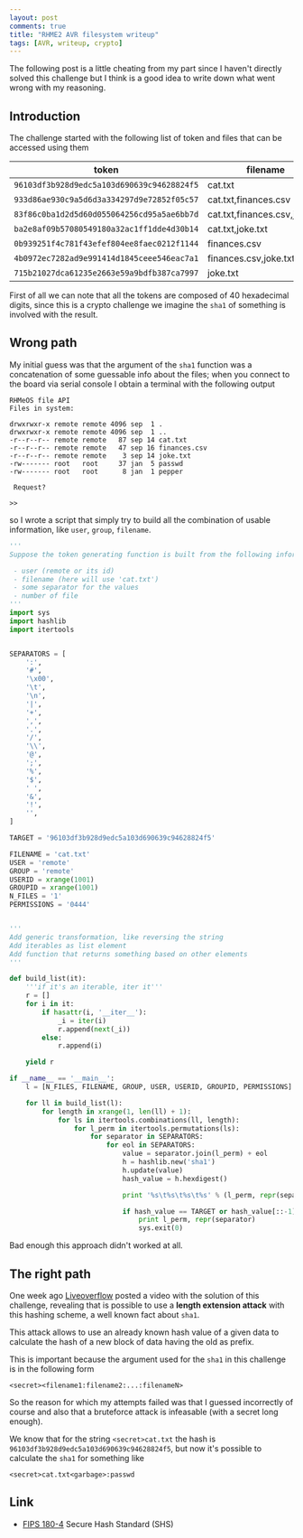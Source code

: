 ```yaml
---
layout: post
comments: true
title: "RHME2 AVR filesystem writeup"
tags: [AVR, writeup, crypto]
---
```


The following post is a little cheating from my part since I haven't
directly solved this challenge but I think is a good idea to write down
what went wrong with my reasoning.

## Introduction

The challenge started with the following list of token and files that can be
accessed using them

| token                                       | filename                       |
|---------------------------------------------|--------------------------------|
|``96103df3b928d9edc5a103d690639c94628824f5`` | cat.txt                        |
|``933d86ae930c9a5d6d3a334297d9e72852f05c57`` | cat.txt,finances.csv           |
|``83f86c0ba1d2d5d60d055064256cd95a5ae6bb7d`` | cat.txt,finances.csv,joke.txt  |
|``ba2e8af09b57080549180a32ac1ff1dde4d30b14`` | cat.txt,joke.txt               |
|``0b939251f4c781f43efef804ee8faec0212f1144`` | finances.csv                   |
|``4b0972ec7282ad9e991414d1845ceee546eac7a1`` | finances.csv,joke.txt          |
|``715b21027dca61235e2663e59a9bdfb387ca7997`` | joke.txt                       |

First of all we can note that all the tokens are composed of 40 hexadecimal digits,
since this is a crypto challenge we imagine the ``sha1`` of something is involved
with the result.

## Wrong path

My initial guess was that the argument of the ``sha1`` function was a concatenation
of some guessable info about the files; when you connect to the board via serial console
I obtain a terminal with the following output

```
RHMeOS file API
Files in system:
   
drwxrwxr-x remote remote 4096 sep  1 .
drwxrwxr-x remote remote 4096 sep  1 ..
-r--r--r-- remote remote   87 sep 14 cat.txt
-r--r--r-- remote remote   47 sep 16 finances.csv
-r--r--r-- remote remote    3 sep 14 joke.txt
-rw------- root   root     37 jan  5 passwd
-rw------- root   root      8 jan  1 pepper
   
 Request?

>>
```

so I wrote a script that simply try to build all the combination of usable information,
like ``user``, ``group``, ``filename``.

```python
'''
Suppose the token generating function is built from the following information

 - user (remote or its id)
 - filename (here will use 'cat.txt')
 - some separator for the values
 - number of file
'''
import sys
import hashlib
import itertools


SEPARATORS = [
    ':',
    '#',
    '\x00',
    '\t',
    '\n',
    '|',
    '+',
    ',',
    '.',
    '/',
    '\\',
    '@',
    ';',
    '%',
    '$',
    ' ',
    '&',
    '!',
    '',
]

TARGET = '96103df3b928d9edc5a103d690639c94628824f5'

FILENAME = 'cat.txt'
USER = 'remote'
GROUP = 'remote'
USERID = xrange(1001)
GROUPID = xrange(1001)
N_FILES = '1'
PERMISSIONS = '0444'


'''
Add generic transformation, like reversing the string
Add iterables as list element
Add function that returns something based on other elements
'''

def build_list(it):
    '''if it's an iterable, iter it'''
    r = []
    for i in it:
        if hasattr(i, '__iter__'):
            _i = iter(i)
            r.append(next(_i))
        else:
            r.append(i)

    yield r

if __name__ == '__main__':
    l = [N_FILES, FILENAME, GROUP, USER, USERID, GROUPID, PERMISSIONS]

    for ll in build_list(l):
        for length in xrange(1, len(ll) + 1):
            for ls in itertools.combinations(ll, length):
                for l_perm in itertools.permutations(ls):
                    for separator in SEPARATORS:
                        for eol in SEPARATORS:
                            value = separator.join(l_perm) + eol
                            h = hashlib.new('sha1')
                            h.update(value)
                            hash_value = h.hexdigest()

                            print '%s\t%s\t%s\t%s' % (l_perm, repr(separator), repr(eol), hash_value)

                            if hash_value == TARGET or hash_value[::-1] == TARGET:
                                print l_perm, repr(separator)
                                sys.exit(0)
```

Bad enough this approach didn't worked at all.

## The right path

One week ago [Liveoverflow]() posted a video with the solution of this challenge,
revealing that is possible to use a **length extension attack** with this hashing scheme,
a well known fact about ``sha1``.

This attack allows to use an already known hash value of a given data to calculate
the hash of a new block of data having the old as prefix.

This is important because the argument used for the ``sha1`` in this challenge is
in the following form

    <secret><filename1:filename2:...:filenameN>

So the reason for which my attempts failed was that I guessed incorrectly of course
and also that a bruteforce attack is infeasable (with a secret long enough).

We know that for the string ``<secret>cat.txt`` the hash is ``96103df3b928d9edc5a103d690639c94628824f5``,
but now it's possible to calculate the ``sha1`` for something like

    <secret>cat.txt<garbage>:passwd


## Link

 - [FIPS 180-4](http://csrc.nist.gov/publications/fips/fips180-4/fips-180-4.pdf) Secure Hash Standard (SHS)
